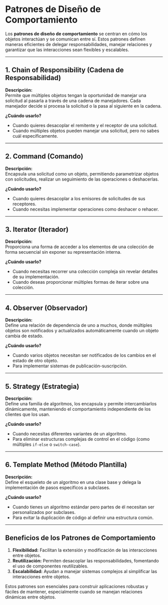 # Patrones de Diseño de Comportamiento

Los **patrones de diseño de comportamiento** se centran en cómo los objetos interactúan y se comunican entre sí. Estos patrones definen maneras eficientes de delegar responsabilidades, manejar relaciones y garantizar que las interacciones sean flexibles y escalables.

---

## **1. Chain of Responsibility (Cadena de Responsabilidad)**
**Descripción:**  
Permite que múltiples objetos tengan la oportunidad de manejar una solicitud al pasarla a través de una cadena de manejadores. Cada manejador decide si procesa la solicitud o la pasa al siguiente en la cadena.

**¿Cuándo usarlo?**
- Cuando quieres desacoplar el remitente y el receptor de una solicitud.
- Cuando múltiples objetos pueden manejar una solicitud, pero no sabes cuál específicamente.

---

## **2. Command (Comando)**
**Descripción:**  
Encapsula una solicitud como un objeto, permitiendo parametrizar objetos con solicitudes, realizar un seguimiento de las operaciones o deshacerlas.

**¿Cuándo usarlo?**
- Cuando quieres desacoplar a los emisores de solicitudes de sus receptores.
- Cuando necesitas implementar operaciones como deshacer o rehacer.

---

## **3. Iterator (Iterador)**
**Descripción:**  
Proporciona una forma de acceder a los elementos de una colección de forma secuencial sin exponer su representación interna.

**¿Cuándo usarlo?**
- Cuando necesitas recorrer una colección compleja sin revelar detalles de su implementación.
- Cuando deseas proporcionar múltiples formas de iterar sobre una colección.

---

## **4. Observer (Observador)**
**Descripción:**  
Define una relación de dependencia de uno a muchos, donde múltiples objetos son notificados y actualizados automáticamente cuando un objeto cambia de estado.

**¿Cuándo usarlo?**
- Cuando varios objetos necesitan ser notificados de los cambios en el estado de otro objeto.
- Para implementar sistemas de publicación-suscripción.

---

## **5. Strategy (Estrategia)**
**Descripción:**  
Define una familia de algoritmos, los encapsula y permite intercambiarlos dinámicamente, manteniendo el comportamiento independiente de los clientes que los usan.

**¿Cuándo usarlo?**
- Cuando necesitas diferentes variantes de un algoritmo.
- Para eliminar estructuras complejas de control en el código (como múltiples `if-else` o `switch-case`).

---

## **6. Template Method (Método Plantilla)**
**Descripción:**  
Define el esqueleto de un algoritmo en una clase base y delega la implementación de pasos específicos a subclases.

**¿Cuándo usarlo?**
- Cuando tienes un algoritmo estándar pero partes de él necesitan ser personalizados por subclases.
- Para evitar la duplicación de código al definir una estructura común.

---

## **Beneficios de los Patrones de Comportamiento**
1. **Flexibilidad:** Facilitan la extensión y modificación de las interacciones entre objetos.
2. **Reutilización:** Permiten desacoplar las responsabilidades, fomentando el uso de componentes reutilizables.
3. **Escalabilidad:** Ayudan a manejar sistemas complejos al simplificar las interacciones entre objetos.

Estos patrones son esenciales para construir aplicaciones robustas y fáciles de mantener, especialmente cuando se manejan relaciones dinámicas entre objetos.  
